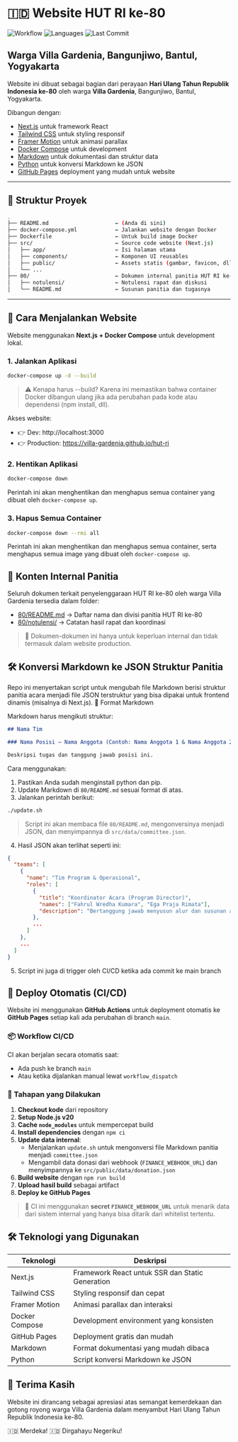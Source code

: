 # 🇮🇩 Website HUT RI ke-80

![Workflow](https://github.com/villa-gardenia/hut-ri/actions/workflows/deploy.yml/badge.svg) ![Languages](https://img.shields.io/github/languages/count/villa-gardenia/hut-ri) ![Last Commit](https://img.shields.io/github/last-commit/villa-gardenia/hut-ri/main) 

## Warga Villa Gardenia, Bangunjiwo, Bantul, Yogyakarta

Website ini dibuat sebagai bagian dari perayaan **Hari Ulang Tahun Republik Indonesia ke-80** oleh warga **Villa Gardenia**, Bangunjiwo, Bantul, Yogyakarta.

Dibangun dengan:
- [Next.js](https://nextjs.org/) untuk framework React
- [Tailwind CSS](https://tailwindcss.com/) untuk styling responsif
- [Framer Motion](https://www.framer.com/motion/)  untuk animasi parallax
- [Docker Compose](https://docs.docker.com/compose/)  untuk development
- [Markdown](https://www.markdownguide.org/) untuk dokumentasi dan struktur data
- [Python](https://www.python.org/) untuk konversi Markdown ke JSON
- [GitHub Pages](https://pages.github.com/)  deployment yang mudah untuk website

---

## 📁 Struktur Proyek

```bash
.
├── README.md                     ← (Anda di sini)
├── docker-compose.yml            ← Jalankan website dengan Docker
├── Dockerfile                    ← Untuk build image Docker
├── src/                          ← Source code website (Next.js)
│   ├── app/                      ← Isi halaman utama
│   ├── components/               ← Komponen UI reusables
│   ├── public/                   ← Assets statis (gambar, favicon, dll)
│   └── ...
├── 80/                           ← Dokumen internal panitia HUT RI ke-80
│   ├── notulensi/                ← Notulensi rapat dan diskusi
│   └── README.md                 ← Susunan panitia dan tugasnya

```

---

## 🚀 Cara Menjalankan Website

Website menggunakan **Next.js + Docker Compose** untuk development lokal.

### 1. Jalankan Aplikasi

```bash
docker-compose up -d --build
```

> ⚠️ Kenapa harus --build? Karena ini memastikan bahwa container Docker dibangun ulang jika ada perubahan pada kode atau dependensi (npm install, dll).

Akses website: 

- 👉 Dev: http://localhost:3000
- 👉 Production: https://villa-gardenia.github.io/hut-ri   

### 2. Hentikan Aplikasi

```bash
docker-compose down
```

Perintah ini akan menghentikan dan menghapus semua container yang dibuat oleh `docker-compose up`.

### 3. Hapus Semua Container

```bash
docker-compose down --rmi all
```

Perintah ini akan menghentikan dan menghapus semua container, serta menghapus semua image yang dibuat oleh `docker-compose up`.

## 📂 Konten Internal Panitia 

Seluruh dokumen terkait penyelenggaraan HUT RI ke-80 oleh warga Villa Gardenia  tersedia dalam folder: 

- [80/README.md](/80) → Daftar nama dan divisi panitia HUT RI ke-80
- [80/notulensi/](/80/notulensi) → Catatan hasil rapat dan koordinasi
     
> 📝 Dokumen-dokumen ini hanya untuk keperluan internal dan tidak termasuk dalam website production.

## 🛠️ Konversi Markdown ke JSON Struktur Panitia

Repo ini menyertakan script untuk mengubah file Markdown berisi struktur panitia acara menjadi file JSON terstruktur yang bisa dipakai untuk frontend dinamis (misalnya di Next.js).
📄 Format Markdown

Markdown harus mengikuti struktur:
```markdown
## Nama Tim

### Nama Posisi – Nama Anggota (Contoh: Nama Anggota 1 & Nama Anggota 2)

Deskripsi tugas dan tanggung jawab posisi ini.
```

Cara menggunakan:
1. Pastikan Anda sudah menginstall python dan pip.
2. Update Markdown di `80/README.md` sesuai format di atas.
3. Jalankan perintah berikut:
```bash
./update.sh
```
> Script ini akan membaca file `80/README.md`, mengonversinya menjadi JSON, dan menyimpannya di `src/data/committee.json`.
4. Hasil JSON akan terlihat seperti ini:
```json
{
  "teams": [
    {
      "name": "Tim Program & Operasional",
      "roles": [
        {
          "title": "Koordinator Acara (Program Director)",
          "names": ["Fahrul Wredha Kumara", "Ega Praja Rimata"],
          "description": "Bertanggung jawab menyusun alur dan susunan acara dari awal hingga akhir."
        },
        ...
      ]
    },
    ...
  ]
}
```
5. Script ini juga di trigger oleh CI/CD ketika ada commit ke main branch

## 🔁 Deploy Otomatis (CI/CD)

Website ini menggunakan **GitHub Actions** untuk deployment otomatis ke **GitHub Pages** setiap kali ada perubahan di branch `main`.

### 📦 Workflow CI/CD

CI akan berjalan secara otomatis saat:
- Ada push ke branch `main`
- Atau ketika dijalankan manual lewat `workflow_dispatch`

### 🔧 Tahapan yang Dilakukan

1. **Checkout kode** dari repository
2. **Setup Node.js v20**
3. **Cache `node_modules`** untuk mempercepat build
4. **Install dependencies** dengan `npm ci`
5. **Update data internal**:
   - Menjalankan `update.sh` untuk mengonversi file Markdown panitia menjadi `committee.json`
   - Mengambil data donasi dari webhook (`FINANCE_WEBHOOK_URL`) dan menyimpannya ke `src/public/data/donation.json`
6. **Build website** dengan `npm run build`
7. **Upload hasil build** sebagai artifact
8. **Deploy ke GitHub Pages**

> 🔐 CI ini menggunakan **secret `FINANCE_WEBHOOK_URL`** untuk menarik data dari sistem internal yang hanya bisa ditarik dari whitelist tertentu.

## 🛠 Teknologi yang Digunakan

| Teknologi | Deskripsi |
|-----------|-----------|
| Next.js | Framework React untuk SSR dan Static Generation |
| Tailwind CSS | Styling responsif dan cepat |
| Framer Motion | Animasi parallax dan interaksi |
| Docker Compose | Development environment yang konsisten |
| GitHub Pages | Deployment gratis dan mudah |
| Markdown | Format dokumentasi yang mudah dibaca |
| Python | Script konversi Markdown ke JSON |

## 🙌 Terima Kasih 

Website ini dirancang sebagai apresiasi atas semangat kemerdekaan dan gotong royong warga Villa Gardenia  dalam menyambut Hari Ulang Tahun Republik Indonesia ke-80. 

🇮🇩 Merdeka!
🇮🇩 Dirgahayu Negeriku! 
